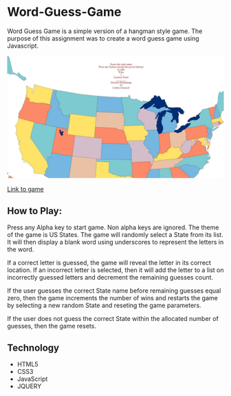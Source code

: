 # Word-Guess-Game
Word Guess Game is a simple version of a hangman style game. The purpose of this assignment was to create a word guess game using Javascript.

![Picture of game](https://github.com/welljer/Word-Guess-Game/blob/master/assets/images/game.JPG)

[Link to game](https://welljer.github.io/Word-Guess-Game/)

## How to Play:

Press any Alpha key to start game. Non alpha keys are ignored. The theme of the game is US States. 
The game will randomly select a State from its list. 
It will then display a blank word using underscores to represent the letters in the word.

If a correct letter is guessed, the game will reveal the letter in its correct location. 
If an incorrect letter is selected, then it will add the letter to a list on incorrectly guessed letters and decrement the remaining guesses count.

If the user guesses the correct State name before remaining guesses equal zero, then the game increments the number of wins and restarts the game by selecting a new random State and reseting the game parameters.

If the user does not guess the correct State within the allocated number of guesses, then the game resets.

## Technology

* HTML5
* CSS3
* JavaScript
* JQUERY
